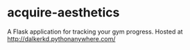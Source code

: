 # acquire-aesthetics
A Flask application for tracking your gym progress. Hosted at http://dalkerkd.pythonanywhere.com/
